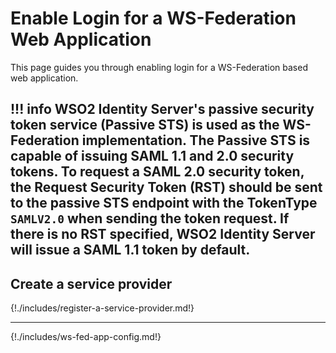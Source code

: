 # Enable Login for a WS-Federation Web Application

This page guides you through enabling login for a WS-Federation based web application. 

!!! info 
    WSO2 Identity Server's passive security token service (Passive STS) is used as the WS-Federation implementation. 
    The Passive STS is capable of issuing SAML 1.1 and 2.0 security tokens.
	To request a SAML 2.0 security token, the Request Security Token (RST) should be sent to the passive STS endpoint 
	with the TokenType `SAMLV2.0` when sending the token request. If there is no RST specified, WSO2 Identity Server 
	will issue a SAML 1.1 token by default.
---

## Create a service provider

{!./includes/register-a-service-provider.md!}

---

{!./includes/ws-fed-app-config.md!}

